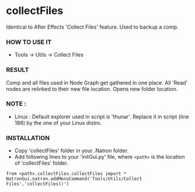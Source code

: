# collectFiles

Identical to After Effects 'Collect Files' feature.
Used to backup a comp.

### HOW TO USE IT

* Tools -> Utils -> Collect Files

### RESULT

Comp and all files used in Node Graph get gathered in one place.
All 'Read' nodes are relinked to their new file location.
Opens new folder location.

### NOTE :

* Linux : Default explorer used in script is 'thunar'. Replace it in script (line 188) by the one of your Linux distro.

### INSTALLATION

* Copy 'collectFiles' folder in your .Natron folder.
* Add following lines to your 'initGui.py' file, where ``<path>`` is the location of 'collectFiles' folder.

```
from <path>.collectFiles.collectFiles import *
NatronGui.natron.addMenuCommand('Tools/Utils/Collect Files','collectFiles()')
